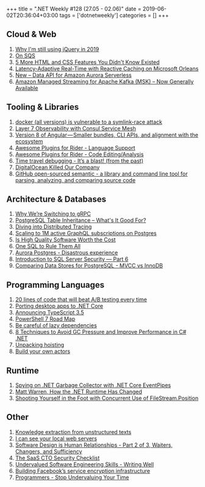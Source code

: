 +++
title = ".NET Weekly #128 (27.05 - 02.06)"
date = 2019-06-02T20:36:04+03:00
tags = ['dotnetweekly']
categories = []
+++

## Cloud & Web

1. [Why I'm still using jQuery in 2019](https://arp242.net/jquery.html)
1. [On SQS](https://www.tbray.org/ongoing/When/201x/2019/05/26/SQS)
1. [5 More HTML and CSS Features You Didn't Know Existed](https://www.256kilobytes.com/content/show/10679/code-demos-5-more-html-and-css-features-you-didnt-know-existed-and-one-work-in-progress-you-didnt-know-you-wanted)
1. [Latency-Adaptive Real-Time with Reactive Caching on Microsoft Orleans](https://jorgecandeias.github.io/2019/05/26/latency-adaptive-real-time-with-reactive-caching-on-microsoft-orleans/)
1. [New – Data API for Amazon Aurora Serverless](https://aws.amazon.com/blogs/aws/new-data-api-for-amazon-aurora-serverless/)
1. [Amazon Managed Streaming for Apache Kafka (MSK) – Now Generally Available](https://aws.amazon.com/blogs/aws/amazon-managed-streaming-for-apache-kafka-msk-now-generally-available/)

<!--more-->

## Tooling & Libraries

1. [docker (all versions) is vulnerable to a symlink-race attack](https://seclists.org/oss-sec/2019/q2/131)
1. [Layer 7 Observability with Consul Service Mesh](https://www.hashicorp.com/blog/layer-7-observability-with-consul-service-mesh)
1. [Version 8 of Angular — Smaller bundles, CLI APIs, and alignment with the ecosystem](https://blog.angular.io/version-8-of-angular-smaller-bundles-cli-apis-and-alignment-with-the-ecosystem-af0261112a27)
1. [Awesome Plugins for Rider - Language Support](https://blog.jetbrains.com/dotnet/2019/05/29/awesome-plugins-rider-language-support/)
1. [Awesome Plugins for Rider - Code Editing/Analysis](https://blog.jetbrains.com/dotnet/2019/05/31/awesome-plugins-rider-code-editinganalysis/)
1. [Time travel debugging - It’s a blast! (from the past)](https://blogs.technet.microsoft.com/srd/2019/05/29/time-travel-debugging-its-a-blast-from-the-past/)
1. [DigitalOcean Killed Our Company](https://twitter.com/w3Nicolas/status/1134529316904153089)
1. [GitHub open-sourced semantic - a library and command line tool for parsing, analyzing, and comparing source code](https://github.com/github/semantic)

## Architecture & Databases

1. [Why We’re Switching to gRPC](https://eng.fromatob.com/post/2019/05/why-were-switching-to-grpc/)
1. [PostgreSQL Table Inheritance – What's It Good For?](https://ledgersmbdev.blogspot.com/2019/05/table-inheritance-whats-it-good-for.html)
1. [Diving into Distributed Tracing](https://dev.bleacherreport.com/diving-into-distributed-tracing-ce9638025576)
1. [Scaling to 1M active GraphQL subscriptions on Postgres](https://github.com/hasura/graphql-engine/blob/master/architecture/live-queries.md)
1. [Is High Quality Software Worth the Cost](https://martinfowler.com/articles/is-quality-worth-cost.html)
1. [One SQL to Rule Them All](https://arxiv.org/abs/1905.12133)
1. [Aurora Postgres - Disastrous experience](https://old.reddit.com/r/aws/comments/bv70k8/aurora_postgres_disastrous_experience/?st=jwf77hw8&sh=6fbf5497)
1. [Introduction to SQL Server Security — Part 6](https://www.red-gate.com/simple-talk/sysadmin/data-protection-and-privacy/introduction-to-sql-server-security-part-6/)
1. [Comparing Data Stores for PostgreSQL - MVCC vs InnoDB](https://severalnines.com/blog/comparing-data-stores-postgresql-mvcc-vs-innodb)

## Programming Languages

1. [20 lines of code that will beat A/B testing every time](http://stevehanov.ca/blog/?id=132)
1. [Porting desktop apps to .NET Core](https://devblogs.microsoft.com/dotnet/porting-desktop-apps-to-net-core/)
1. [Announcing TypeScript 3.5](https://devblogs.microsoft.com/typescript/announcing-typescript-3-5/)
1. [PowerShell 7 Road Map](https://devblogs.microsoft.com/powershell/powershell-7-road-map/)
1. [Be careful of lazy dependencies](https://compiledexperience.com/blog/posts/lazy-dependencies)
1. [8 Techniques to Avoid GC Pressure and Improve Performance in C# .NET](https://michaelscodingspot.com/avoid-gc-pressure/)
1. [Unpacking hoisting](http://2ality.com/2019/05/unpacking-hoisting.html)
1. [Build your own actors](https://bartoszsypytkowski.com/build-your-own-actor-model/)

## Runtime

1. [Spying on .NET Garbage Collector with .NET Core EventPipes](https://medium.com/criteo-labs/spying-on-net-garbage-collector-with-net-core-eventpipes-9f2a986d5705)
1. [Matt Warren, How the .NET Runtime Has Changed](https://nodogmapodcast.bryanhogan.net/122-matt-warren-how-the-net-runtime-has-changed/)
1. [Shooting Yourself in the Foot with Concurrent Use of FileStream.Position](https://sergeyteplyakov.github.io/Blog/concurrency/2019/05/29/Shooting-Yourself-in-the-Foot-with-Concurrent-Use-of-FileStream-Position.html)

## Other

1. [Knowledge extraction from unstructured texts](https://lab.heuritech.com/knowledge-extraction-from-unstructured-texts)
1. [I can see your local web servers](http://http.jameshfisher.com/2019/05/26/i-can-see-your-local-web-servers/)
1. [Software Design is Human Relationships - Part 2 of 3, Waiters, Changers, and Sufficiency](https://medium.com/@kentbeck_7670/software-design-is-human-relationships-part-2-of-3-waiters-changers-and-sufficiency-4c0bb9a08d23)
1. [The SaaS CTO Security Checklist](https://www.sqreen.com/checklists/saas-cto-security-checklist)
1. [Undervalued Software Engineering Skills - Writing Well](https://blog.pragmaticengineer.com/on-writing-well/)
1. [Building Facebook’s service encryption infrastructure](https://code.fb.com/security/service-encryption/)
1. [Programmers - Stop Undervaluing Your Time](https://medium.com/@TuckerConnelly/programmers-stop-undervaluing-your-time-9e238dd72461)
